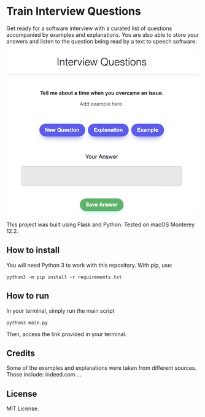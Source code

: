 # Train Interview Questions

Get ready for a software interview with a curated list of questions accompanied by examples and explanations.
You are also able to store your answers and listen to the question being read by a text to speech software.

![Screenshot of the project](assets/screenshot.png "Screenshot")

This project was built using Flask and Python. Tested on macOS Monterey 12.2.

## How to install
You will need Python 3 to work with this repository.
With pip, use:
```
python3 -m pip install -r requirements.txt
```

## How to run
In your terminal, simply run the main script
```
python3 main.py
```
Then, access the link provided in your terminal.

## Credits
Some of the examples and explanations were taken from different sources. Those include:
indeed.com
...

## License
MIT License.